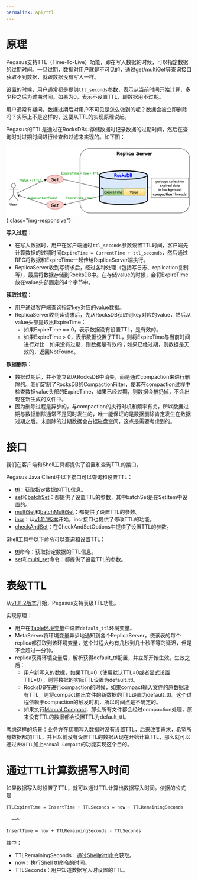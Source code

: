 ```yaml
---
permalink: api/ttl
---
```


# 原理
Pegasus支持TTL（Time-To-Live）功能，即在写入数据的时候，可以指定数据的过期时间。一旦过期，数据对用户就是不可见的，通过get/multiGet等查询接口获取不到数据，就跟数据没有写入一样。

设置的时候，用户通常都是提供`ttl_seconds`参数，表示从当前时间开始计算，多少秒之后为过期时间。如果为0，表示不设置TTL，即数据用不过期。

用户通常有疑问，数据过期后对用户不可见是怎么做到的呢？数据会被立即删除吗？实际上不是这样的，这要从TTL的实现原理说起。

Pegasus的TTL是通过在RocksDB中存储数据时记录数据的过期时间，然后在查询时对过期时间进行检查和过滤来实现的。如下图：

![pegasus-ttl.png](/assets/images/pegasus-ttl.png){:class="img-responsive"}

**写入过程：**
* 在写入数据时，用户在客户端通过`ttl_seconds`参数设置TTL时间，客户端先计算数据的过期时间`ExpireTime = CurrentTime + ttl_seconds`，然后通过RPC将数据和ExpireTime一起传给ReplicaServer端执行。
* ReplicaServer收到写请求后，经过各种处理（包括写日志、replication复制等），最后将数据存储到RocksDB中。在存储value的时候，会将ExpireTime放在value头部固定的4个字节中。

**读取过程：**
* 用户通过客户端查询指定key对应的value数据。
* ReplicaServer收到读请求后，先从RocksDB获取到key对应的value，然后从value头部提取出ExpireTime：
  * 如果ExpireTime == 0，表示数据没有设置TTL，是有效的。
  * 如果ExpireTime > 0，表示数据设置了TTL，则将ExpireTime与当前时间进行对比：如果没有过期，则数据是有效的；如果已经过期，则数据是无效的，返回NotFound。

**数据删除：**
* 数据过期后，并不能立即从RocksDB中消失，而是通过compaction来进行删除的。我们定制了RocksDB的CompactionFilter，使其在compaction过程中检查数据value头部的ExpireTime，如果已经过期，则数据会被扔掉，不会出现在新生成的文件中。
* 因为删除过程是异步的，与compaction的执行时机和频率有关，所以数据过期与数据删除通常不是同时发生的，唯一能保证的是数据删除肯定发生在数据过期之后。未删除的过期数据会占据磁盘空间，这点是需要考虑到的。

# 接口
我们在客户端和Shell工具都提供了设置和查询TTL的接口。

Pegasus Java Client中以下接口可以查询和设置TTL：
* [ttl](/clients/java-client#ttl)：获取指定数据的TTL信息。
* [set](/clients/java-client#set)和[batchSet](/clients/java-client#batchset)：都提供了设置TTL的参数，其中batchSet是在SetItem中设置的。
* [multiSet](/clients/java-client#multiset)和[batchMultiSet](/clients/java-client#batchmultiset)：都提供了设置TTL的参数。
* [incr](/clients/java-client#batchmultiset)：从[v1.11.1版本](https://github.com/XiaoMi/pegasus/releases/tag/v1.11.1)开始，incr接口也提供了修改TTL的功能。
* [checkAndSet](/clients/java-client#checkandset)：在CheckAndSetOptions中提供了设置TTL的参数。

Shell工具中以下命令可以查询和设置TTL：
* [ttl](/overview/shell#ttl)命令：获取指定数据的TTL信息。
* [set](/overview/shell#set)和[multi_set](/overview/shell#multi_set)命令：都提供了设置TTL的参数。

# 表级TTL
从[v1.11.2版本](https://github.com/XiaoMi/pegasus/releases/tag/v1.11.2)开始，Pegasus支持表级TTL功能。

实现原理：
* 用户在[Table环境变量](/administration/table-env)中设置`default_ttl`环境变量。
* MetaServer将环境变量异步地通知到各个ReplicaServer，使该表的每个replica都获取到该环境变量，这个过程大约有几秒到几十秒不等的延迟，但是不会超过一分钟。
* replica获得环境变量后，解析获得default_ttl配置，并立即开始生效。生效之后：
  * 用户新写入的数据，如果TTL=0（使用默认TTL=0或者显式设置TTL=0），则将数据的实际TTL设置为default_ttl。
  * RocksDB在进行compaction的时候，如果compact输入文件的原数据没有TTL，则将compact输出文件的新数据的TTL设置为default_ttl。这个过程依赖于compaction的触发时机，所以时间点是不确定的。
  * 如果执行[Manual Compact](/administration/manual-compact)，那么所有文件都会经过compaction处理，原来没有TTL的数据都会设置TTL为default_ttl。

考虑这样的场景：业务方在初期写入数据时没有设置TTL，后来改变需求，希望所有数据都加TTL，并且以前没有设置TTL的数据从现在开始计算TTL，那么就可以通过`表级TTL`加上`Manual Compact`的功能实现这个目的。

# 通过TTL计算数据写入时间
如果数据写入时设置了TTL，就可以通过TTL计算出数据写入时间。依据的公式是：
```
TTLExpireTime = InsertTime + TTLSeconds = now + TTLRemainingSeconds

  ==>

InsertTime = now + TTLRemainingSeconds - TTLSeconds
```
其中：
* TTLRemainingSeconds：通过[Shell的ttl命令](/overview/shell#ttl)获取。
* now：执行Shell ttl命令的时间。
* TTLSeconds：用户知道数据写入时设置的TTL。
